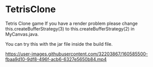 # TetrisClone
 Tetris Clone game
 If you have a render problem please change this.createBufferStrategy(3) to this.createBufferStrategy(2) in MyCanvas.java.
 
 You can try this with the jar file inside the build file.

https://user-images.githubusercontent.com/32203867/160585500-fbaa9d10-9df8-496f-acb6-6327e5650b84.mp4

